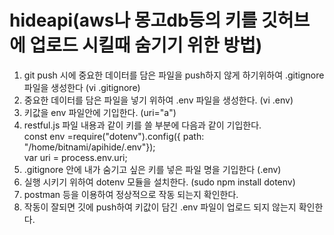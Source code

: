 # hideapi(aws나 몽고db등의 키를 깃허브에 업로드 시킬때 숨기기 위한 방법)

1. git push 시에 중요한 데이터를 담은 파일을 push하지 않게 하기위하여 .gitignore 파일을 생성한다 (vi .gitignore)
2. 중요한 데이터를 담은 파일을 넣기 위하여 .env 파일을 생성한다. (vi .env)
3. 키값을 env 파일안에 기입한다. (uri="a")
4. restful.js 파일 내용과 같이 키를 쓸 부분에 다음과 같이 기입한다.   
const env =require("dotenv").config({ path: "/home/bitnami/apihide/.env"});   
var uri = process.env.uri;
5. .gitignore 안에 내가 숨기고 싶은 키를 넣은 파일 명을 기입한다 (.env)
6. 실행 시키기 위하여 dotenv 모듈을 설치한다. (sudo npm install dotenv) 
7. postman 등을 이용하여 정상적으로 작동 되는지 확인한다.
8. 작동이 잘되면 깃에 push하여 키값이 담긴 .env 파일이 업로드 되지 않는지 확인한다.